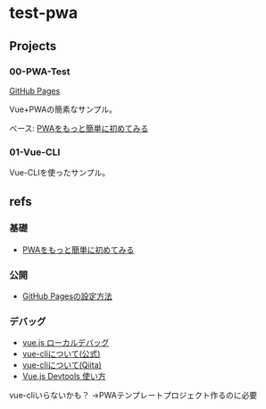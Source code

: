 # test-pwa

## Projects

### 00-PWA-Test

[GitHub Pages](https://liszwork.github.io/test-pwa/)

Vue+PWAの簡素なサンプル。

ベース: [PWAをもっと簡単に初めてみる](https://qiita.com/poster-keisuke/items/6651140fa20c7aa18474)

### 01-Vue-CLI

Vue-CLIを使ったサンプル。

## refs

### 基礎

- [PWAをもっと簡単に初めてみる](https://qiita.com/poster-keisuke/items/6651140fa20c7aa18474)

### 公開

- [GitHub Pagesの設定方法](https://www.tam-tam.co.jp/tipsnote/html_css/post11245.html)

### デバッグ

- [vue.js ローカルデバッグ](https://jp.vuejs.org/v2/cookbook/debugging-in-vscode.html)
- [vue-cliについて(公式)](https://cli.vuejs.org/guide/#components-of-the-system)
- [vue-cliについて(Qiita)](https://qiita.com/567000/items/dde495d6a8ad1c25fa43)
- [Vue.js Devtools 使い方](https://qiita.com/hashimoto-1202/items/c81f5d4c271eef16d957)

vue-cliいらないかも？
→PWAテンプレートプロジェクト作るのに必要
